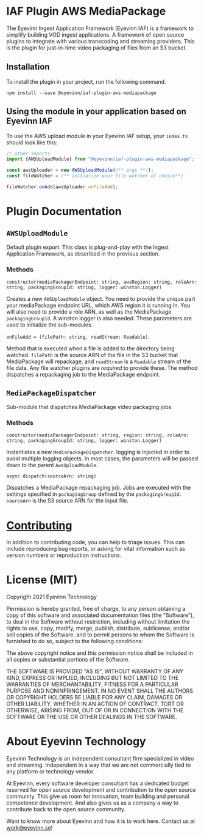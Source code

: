 # IAF Plugin AWS MediaPackage

The Eyevinn Ingest Application Framework (Eyevinn IAF) is a framework to simplify building VOD ingest applications. A framework of open source plugins to integrate with various transcoding and streaming providers. This is the plugin for just-in-time video packaging of files from an S3 bucket.

## Installation

To install the plugin in your project, run the following command.

```
npm install --save @eyevinn/iaf-plugin-aws-mediapackage
```

## Using the module in your application based on Eyevinn IAF

To use the AWS upload module in your Eyevinn IAF setup, your `index.ts` should look like this:

```TypeScript
// other imports
import {AWSUploadModule} from "@eyevinn/iaf-plugin-aws-mediapackage";

const awsUploader = new AWSUploadModule(/** args **/);
const fileWatcher = /** initialize your file watcher of choice**/

fileWatcher.onAdd(awsUploader.onFileAdd);
```

# Plugin Documentation

## `AWSUploadModule`
Default plugin export. This class is plug-and-play with the Ingest Application Framework, as described in the previous section.

### Methods
`constructor(mediaPackagerEndpoint: string, awsRegion: string, roleArn: string, packagingGroupId: string, logger: winston.Logger)`

Creates a new `AWSUploadModule` object. You need to provide the unique part your mediaPackage endpoint URL, which AWS region it is running in. You will also need to provide a role ARN, as well as the MediaPackage `packagingGroupId`. A winston logger is also needed. These parameters are used to initialize the sub-modules.

`onFileAdd = (filePath: string, readStream: Readable)`.

Method that is executed when a file is added to the directory being watched. `filePath` is the source ARN of the file in the S3 bucket that MediaPackage will repackage, and `readStream` is a `Readable` stream of the file data. Any file watcher plugins are *required* to provide these. The method dispatches a repackaging job to the MediaPackage endpoint.

## `MediaPackageDispatcher`
Sub-module that dispatches MediaPackage video packaging jobs.

### Methods
`constructor(mediaPackagerEndpoint: string, region: string, roleArn: string, packagingGroupId: string, logger: winston.Logger)`

Instantiates a new `MediaPackageDispatcher`. logging is injected in order to avoid multiple logging objects.
In most cases, the parameters will be passed down to the parent `AwsUploadModule`.

`async dispatch(sourceArn: string)`

Dispatches a MediaPackage repackaging job. Jobs are executed with the settings specified in `packagingGroup` defined by the `packagingGroupId`. `sourceArn` is the S3 source ARN for the input file.
# [Contributing](CONTRIBUTING.md)

In addition to contributing code, you can help to triage issues. This can include reproducing bug reports, or asking for vital information such as version numbers or reproduction instructions.

# License (MIT)

Copyright 2021 Eyevinn Technology

Permission is hereby granted, free of charge, to any person obtaining a copy of this software and associated documentation files (the "Software"), to deal in the Software without restriction, including without limitation the rights to use, copy, modify, merge, publish, distribute, sublicense, and/or sell copies of the Software, and to permit persons to whom the Software is furnished to do so, subject to the following conditions:

The above copyright notice and this permission notice shall be included in all copies or substantial portions of the Software.

THE SOFTWARE IS PROVIDED "AS IS", WITHOUT WARRANTY OF ANY KIND, EXPRESS OR IMPLIED, INCLUDING BUT NOT LIMITED TO THE WARRANTIES OF MERCHANTABILITY, FITNESS FOR A PARTICULAR PURPOSE AND NONINFRINGEMENT. IN NO EVENT SHALL THE AUTHORS OR COPYRIGHT HOLDERS BE LIABLE FOR ANY CLAIM, DAMAGES OR OTHER LIABILITY, WHETHER IN AN ACTION OF CONTRACT, TORT OR OTHERWISE, ARISING FROM, OUT OF OR IN CONNECTION WITH THE SOFTWARE OR THE USE OR OTHER DEALINGS IN THE SOFTWARE.

# About Eyevinn Technology

Eyevinn Technology is an independent consultant firm specialized in video and streaming. Independent in a way that we are not commercially tied to any platform or technology vendor.

At Eyevinn, every software developer consultant has a dedicated budget reserved for open source development and contribution to the open source community. This give us room for innovation, team building and personal competence development. And also gives us as a company a way to contribute back to the open source community.

Want to know more about Eyevinn and how it is to work here. Contact us at work@eyevinn.se!

